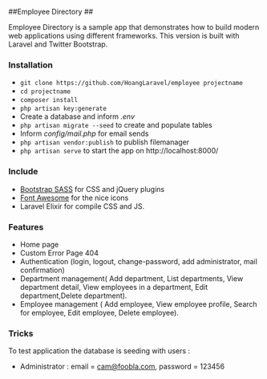 ##Employee Directory ##

Employee Directory is a sample app that demonstrates how to build modern web applications using different frameworks. This version is built with Laravel and Twitter Bootstrap.

### Installation ###

* `git clone https://github.com/HoangLaravel/employee projectname`
* `cd projectname`
* `composer install`
* `php artisan key:generate`
* Create a database and inform *.env*
* `php artisan migrate --seed` to create and populate tables
* Inform *config/mail.php* for email sends
* `php artisan vendor:publish` to publish filemanager
* `php artisan serve` to start the app on http://localhost:8000/

### Include ###

* [Bootstrap SASS](http://getbootstrap.com) for CSS and jQuery plugins
* [Font Awesome](http://fortawesome.github.io/Font-Awesome) for the nice icons
* Laravel Elixir for compile CSS and JS.

### Features ###

* Home page
* Custom Error Page 404
* Authentication (login, logout, change-password, add administrator, mail confirmation)
* Department management( Add department, List departments, View department detail, View employees in a department, Edit department,Delete department).
* Employee management ( Add employee, View employee profile, Search for employee, Edit employee, Delete employee).

### Tricks ###

To test application the database is seeding with users :

* Administrator : email = cam@foobla.com, password = 123456
